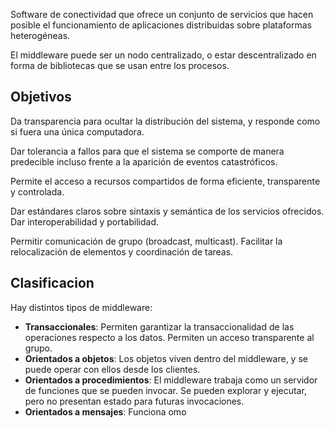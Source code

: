 Software de conectividad que ofrece un conjunto de servicios que hacen posible el funcionamiento de aplicaciones distribuidas sobre plataformas heterogéneas.

El middleware puede ser un nodo centralizado, o estar descentralizado en forma de bibliotecas que se usan entre los procesos.

## Objetivos

Da transparencia para ocultar la distribución del sistema, y responde como si fuera una única computadora.

Dar tolerancia a fallos para que el sistema se comporte de manera predecible incluso frente a la aparición de eventos catastróficos.

Permite el acceso a recursos compartidos de forma eficiente, transparente y controlada.

Dar estándares claros sobre sintaxis y semántica de los servicios ofrecidos. Dar interoperabilidad y portabilidad.

Permitir comunicación de grupo (broadcast, multicast). Facilitar la relocalización de elementos y coordinación de tareas.

## Clasificacion

Hay distintos tipos de middleware:

- **Transaccionales**: Permiten garantizar la transaccionalidad de las operaciones respecto a los datos. Permiten un acceso transparente al grupo.
- **Orientados a objetos**: Los objetos viven dentro del middleware, y se puede operar con ellos desde los clientes.
- **Orientados a procedimientos**: El middleware trabaja como un servidor de funciones que se pueden invocar. Se pueden explorar y ejecutar, pero no presentan estado para futuras invocaciones.
- **Orientados a mensajes**: Funciona omo
